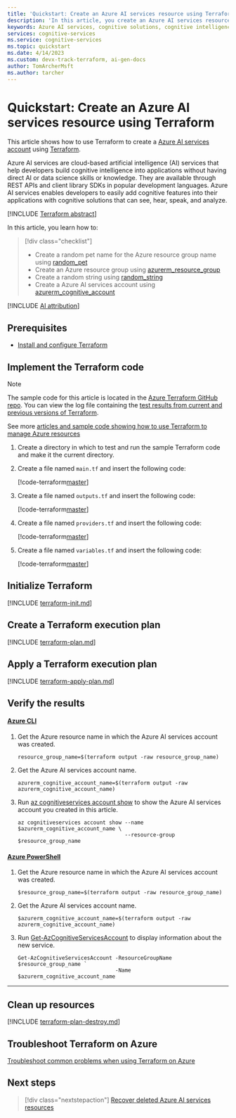 ```yaml
---
title: 'Quickstart: Create an Azure AI services resource using Terraform'
description: 'In this article, you create an Azure AI services resource using Terraform'
keywords: Azure AI services, cognitive solutions, cognitive intelligence, cognitive artificial intelligence
services: cognitive-services
ms.service: cognitive-services
ms.topic: quickstart
ms.date: 4/14/2023
ms.custom: devx-track-terraform, ai-gen-docs
author: TomArcherMsft
ms.author: tarcher
---
```


# Quickstart: Create an Azure AI services resource using Terraform

This article shows how to use Terraform to create a [Azure AI services account](cognitive-services-apis-create-account.md) using [Terraform](/azure/developer/terraform/quickstart-configure.md).

Azure AI services are cloud-based artificial intelligence (AI) services that help developers build cognitive intelligence into applications without having direct AI or data science skills or knowledge. They are available through REST APIs and client library SDKs in popular development languages. Azure AI services enables developers to easily add cognitive features into their applications with cognitive solutions that can see, hear, speak, and analyze.

[!INCLUDE [Terraform abstract](~/azure-dev-docs-pr/articles/terraform/includes/abstract.md)]

In this article, you learn how to:

> [!div class="checklist"]
> * Create a random pet name for the Azure resource group name using [random_pet](https://registry.terraform.io/providers/hashicorp/random/latest/docs/resources/pet)
> * Create an Azure resource group using [azurerm_resource_group](https://registry.terraform.io/providers/hashicorp/azurerm/latest/docs/resources/resource_group)
> * Create a random string using [random_string](https://registry.terraform.io/providers/hashicorp/random/latest/docs/resources/string)
> * Create a Azure AI services account using [azurerm_cognitive_account](https://registry.terraform.io/providers/hashicorp/azurerm/latest/docs/resources/cognitive_account)

[!INCLUDE [AI attribution](../../includes/ai-generated-attribution.md)]

## Prerequisites

- [Install and configure Terraform](/azure/developer/terraform/quickstart-configure)

## Implement the Terraform code

> [!NOTE]
> The sample code for this article is located in the [Azure Terraform GitHub repo](https://github.com/Azure/terraform/tree/master/quickstart/101-cognitive-services-account). You can view the log file containing the [test results from current and previous versions of Terraform](https://github.com/Azure/terraform/tree/master/quickstart/101-cognitive-services-account/TestRecord.md).
> 
> See more [articles and sample code showing how to use Terraform to manage Azure resources](/azure/terraform)

1. Create a directory in which to test and run the sample Terraform code and make it the current directory.

1. Create a file named `main.tf` and insert the following code:

    [!code-terraform[master](~/terraform_samples/quickstart/101-cognitive-services-account/main.tf)]

1. Create a file named `outputs.tf` and insert the following code:

    [!code-terraform[master](~/terraform_samples/quickstart/101-cognitive-services-account/outputs.tf)]

1. Create a file named `providers.tf` and insert the following code:

    [!code-terraform[master](~/terraform_samples/quickstart/101-cognitive-services-account/providers.tf)]

1. Create a file named `variables.tf` and insert the following code:

    [!code-terraform[master](~/terraform_samples/quickstart/101-cognitive-services-account/variables.tf)]

## Initialize Terraform

[!INCLUDE [terraform-init.md](~/azure-dev-docs-pr/articles/terraform/includes/terraform-init.md)]

## Create a Terraform execution plan

[!INCLUDE [terraform-plan.md](~/azure-dev-docs-pr/articles/terraform/includes/terraform-plan.md)]

## Apply a Terraform execution plan

[!INCLUDE [terraform-apply-plan.md](~/azure-dev-docs-pr/articles/terraform/includes/terraform-apply-plan.md)]

## Verify the results

#### [Azure CLI](#tab/azure-cli)

1. Get the Azure resource name in which the Azure AI services account was created.

    ```console
    resource_group_name=$(terraform output -raw resource_group_name)
    ```

1. Get the Azure AI services account name.

    ```console
    azurerm_cognitive_account_name=$(terraform output -raw azurerm_cognitive_account_name)
    ```

1. Run [az cognitiveservices account show](/cli/azure/cognitiveservices/account#az-cognitiveservices-account-show) to show the Azure AI services account you created in this article.

    ```azurecli
    az cognitiveservices account show --name $azurerm_cognitive_account_name \
                                      --resource-group $resource_group_name
    ```

#### [Azure PowerShell](#tab/azure-powershell)

1. Get the Azure resource name in which the Azure AI services account was created.

    ```console
    $resource_group_name=$(terraform output -raw resource_group_name)
    ```

1. Get the Azure AI services account name.

    ```console
    $azurerm_cognitive_account_name=$(terraform output -raw azurerm_cognitive_account_name)
    ```

1. Run [Get-AzCognitiveServicesAccount](/powershell/module/az.cognitiveservices/get-azcognitiveservicesaccount) to display information about the new service.

    ```azurepowershell
    Get-AzCognitiveServicesAccount -ResourceGroupName $resource_group_name `
                                   -Name $azurerm_cognitive_account_name
    ```

---

## Clean up resources

[!INCLUDE [terraform-plan-destroy.md](~/azure-dev-docs-pr/articles/terraform/includes/terraform-plan-destroy.md)]

## Troubleshoot Terraform on Azure

[Troubleshoot common problems when using Terraform on Azure](/azure/developer/terraform/troubleshoot)

## Next steps

> [!div class="nextstepaction"] 
> [Recover deleted Azure AI services resources](manage-resources.md)
